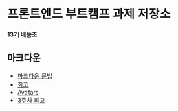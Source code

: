 # 프론트엔드 부트캠프 과제 저장소

**13기 배동초**

## 마크다운

- [마크다운 문법](./src/md/markdown.md)
- [회고](./src/md/retrospect.md)
- [Avatars](./src/avatars/avatars.html)
- [3주차 회고](./src/avatars/avatars.md)
